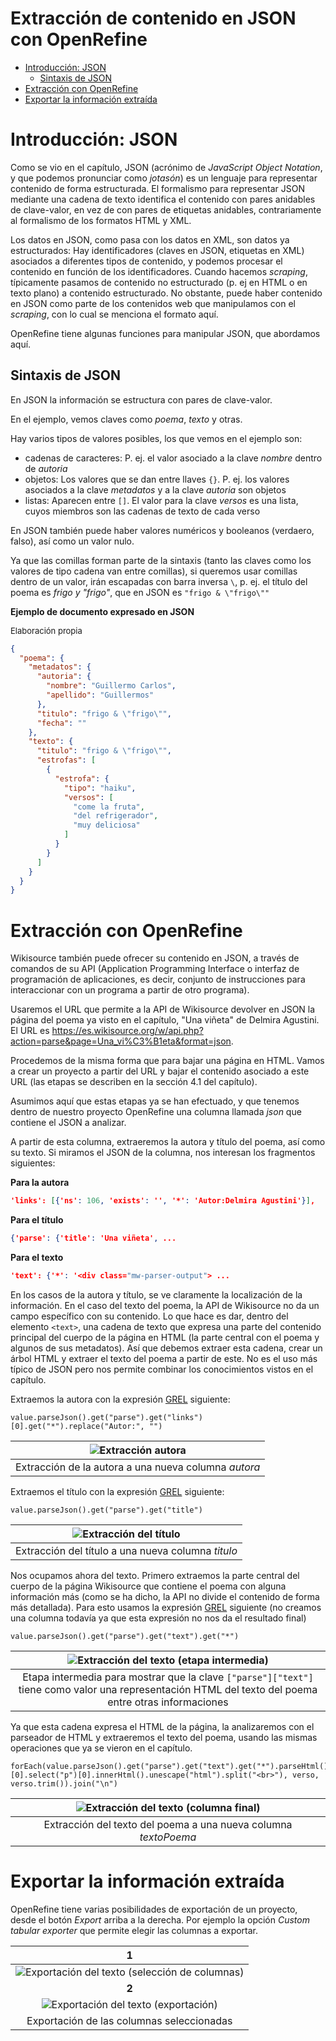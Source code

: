 # Extracción de contenido en JSON con OpenRefine

- [Introducción: JSON](#s-intro)
  - [Sintaxis de JSON](#ss-sintaxis)
- [Extracción con OpenRefine](#s-manipular-xml)
- [Exportar la información extraída](#s-guardar)

<a name="s-intro"></a>

# Introducción: JSON

Como se vio en el capítulo, JSON (acrónimo de *JavaScript Object Notation*, y que podemos pronunciar como *jotasón*) es un lenguaje para representar contenido de forma estructurada. El formalismo para representar JSON mediante una cadena de texto identifica el contenido con pares anidables de clave-valor, en vez de con pares de etiquetas anidables, contrariamente al formalismo de los formatos HTML y XML.

Los datos en JSON, como pasa con los datos en XML, son datos ya estructurados: Hay identificadores (claves en JSON, etiquetas en XML) asociados a diferentes tipos de contenido, y podemos procesar el contenido en función de los identificadores. Cuando hacemos *scraping*, típicamente pasamos de contenido no estructurado (p. ej en HTML o en texto plano) a contenido estructurado. No obstante, puede haber contenido en JSON como parte de los contenidos web que manipulamos con el *scraping*, con lo cual se menciona el formato aquí. 

OpenRefine tiene algunas funciones para manipular JSON, que abordamos aquí. 

<a name="ss-sintaxis"></a>

## Sintaxis de JSON

En JSON la información se estructura con pares de clave-valor.

En el ejemplo, vemos claves como *poema*, *texto* y otras.

Hay varios tipos de valores posibles, los que vemos en el ejemplo son:

- cadenas de caracteres: P. ej. el valor asociado a la clave *nombre* dentro de *autoria*
- objetos: Los valores que se dan entre llaves `{}`. P. ej. los valores asociados a la clave *metadatos* y a la clave *autoria* son objetos
- listas: Aparecen entre `[]`. El valor para la clave *versos* es una lista, cuyos miembros son las cadenas de texto de cada verso

En JSON también puede haber valores numéricos y booleanos (verdaero, falso), así como un valor nulo.

Ya que las comillas forman parte de la sintaxis (tanto las claves como los valores de tipo cadena van entre comillas), si queremos usar comillas dentro de un valor, irán escapadas con barra inversa `\`, p. ej. el título del poema es *frigo y "frigo"*, que en JSON es `"frigo & \"frigo\""`

<a name="frag-ejemplo-json"></a>

**Ejemplo de documento expresado en JSON**
<html><span style="font-size:small">Elaboración propia</span></html>

```json
{
  "poema": {
    "metadatos": {
      "autoria": {
        "nombre": "Guillermo Carlos",
        "apellido": "Guillermos"
      },
      "titulo": "frigo & \"frigo\"",
      "fecha": ""
    },
    "texto": {
      "titulo": "frigo & \"frigo\"",
      "estrofas": [
        {
          "estrofa": {
            "tipo": "haiku",
            "versos": [
              "come la fruta",
              "del refrigerador",
              "muy deliciosa"
            ]
          }
        }
      ]
    }
  }
}

```

<a name="s-manipular-xml"></a>

# Extracción con OpenRefine

Wikisource también puede ofrecer su contenido en JSON, a través de comandos de su API (Application Programming Interface o interfaz de programación de aplicaciones, es decir, conjunto de instrucciones para interaccionar con un programa a partir de otro programa).

Usaremos el URL que permite a la API de Wikisource devolver en JSON la página del poema ya visto en el capítulo, "Una viñeta" de Delmira Agustini. El URL es https://es.wikisource.org/w/api.php?action=parse&page=Una_vi%C3%B1eta&format=json.

Procedemos de la misma forma que para bajar una página en HTML. Vamos a crear un proyecto a partir del URL y bajar el contenido asociado a este URL (las etapas se describen en la sección 4.1 del capítulo).

Asumimos aquí que estas etapas ya se han efectuado, y que tenemos dentro de nuestro proyecto OpenRefine una columna llamada *json* que contiene el JSON a analizar.

A partir de esta columna, extraeremos la autora y título del poema, así como su texto. Si miramos el JSON de la columna, nos interesan los fragmentos siguientes:

**Para la autora**

```json
'links': [{'ns': 106, 'exists': '', '*': 'Autor:Delmira Agustini'}],
```

**Para el título**

```json
{'parse': {'title': 'Una viñeta', ...
```

**Para el texto**
```json
'text': {'*': '<div class="mw-parser-output"> ...
```

En los casos de la autora y título, se ve claramente la localización de la información. En el caso del texto del poema, la API de Wikisource no da un campo específico con su contenido. Lo que hace es dar, dentro del elemento `<text>`, una cadena de texto que expresa una parte del contenido principal del cuerpo de la página en HTML (la parte central con el poema y algunos de sus metadatos). Así que debemos extraer esta cadena, crear un árbol HTML y extraer el texto del poema a partir de este. No es el uso más típico de JSON pero nos permite combinar los conocimientos vistos en el capítulo.

<a name="sss-metadatos"></a>

Extraemos la autora con la expresión [GREL](https://docs.openrefine.org/manual/grelfunctions) siguiente:

```
value.parseJson().get("parse").get("links")[0].get("*").replace("Autor:", "")
```

| ![Extracción autora](./img/01_json_02_autora.png) | 
|:--:| 
| Extracción de la autora a una nueva columna *autora* |


Extraemos el título con la expresión [GREL](https://docs.openrefine.org/manual/grelfunctions) siguiente:

```
value.parseJson().get("parse").get("title")
```

| ![Extracción del título](./img/01_json_03_title.png) | 
|:--:| 
| Extracción del título a una nueva columna *titulo* |

Nos ocupamos ahora del texto. Primero extraemos la parte central del cuerpo de la página Wikisource que contiene el poema con alguna información más (como se ha dicho, la API no divide el contenido de forma más detallada). Para esto usamos la expresión [GREL](https://docs.openrefine.org/manual/grelfunctions) siguiente (no creamos una columna todavía ya que esta expresión no nos da el resultado final)

```
value.parseJson().get("parse").get("text").get("*")
```

| ![Extracción del texto (etapa intermedia)](./img/01_json_04_json-text-from-json.png) | 
|:--:| 
| Etapa intermedia para mostrar que la clave `["parse"]["text"]` tiene como valor una representación HTML del texto del poema entre otras informaciones |


<!-- %TODO explain .ownText() -->

Ya que esta cadena expresa el HTML de la página, la analizaremos con el parseador de HTML y extraeremos el texto del poema, usando las mismas operaciones que ya se vieron en el capítulo.

```
forEach(value.parseJson().get("parse").get("text").get("*").parseHtml().select("div[class=poem]")[0].select("p")[0].innerHtml().unescape("html").split("<br>"), verso, verso.trim()).join("\n")
```

| ![Extracción del texto (columna final)](./img/01_json_05_texto-poema.png) | 
|:--:| 
| Extracción del texto del poema a una nueva columna *textoPoema* |

<a name="s-guardar"></a>

# Exportar la información extraída

OpenRefine tiene varias posibilidades de exportación de un proyecto, desde el botón *Export* arriba a la derecha. Por ejemplo la opción *Custom tabular exporter* que permite elegir las columnas a exportar. 

|1|
|:--:|
| ![Exportación del texto (selección de columnas)](./img/01_json_06_exportacion-1.png) | 
|**2**| 
| ![Exportación del texto (exportación)](./img/01_json_06_exportacion-2.png) |
| Exportación de las columnas seleccionadas |


<html>
<!--
0.Create project
1.Create column json at index 1 by fetching URLs based on column Column 1 using expression grel:value
2.Create new column titulo based on column json by filling 1 rows with grel:value.parseJson().get("parse").get("title")
3.Create new column autora2 based on column json by filling 1 rows with grel:value.parseJson().get("parse").get("links")[0].get("*").replace("Autor:", "")
4.Rename column autora2 to autora
5.Create new column textoPoema based on column json by filling 1 rows with grel:forEach(value.parseJson().get("parse").get("text").get("*").parseHtml().select("div[class=poem]")[0].select("p")[0].innerHtml().unescape("html").split("<br>"), verso, verso.trim()).join("\n")
-->
</html>
